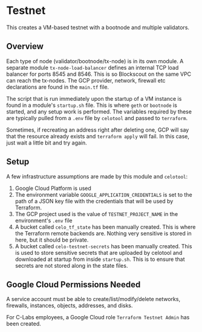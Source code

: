 # Testnet

This creates a VM-based testnet with a bootnode and multiple validators.

## Overview

Each type of node (validator/bootnode/tx-node) is in its own module.
A separate module `tx-node-load-balancer` defines an internal TCP load balancer
for ports 8545 and 8546. This is so Blockscout on the same VPC can reach the tx-nodes.
The GCP provider, network, firewall etc declarations are found in the `main.tf` file.

The script that is run immediately upon the startup of a VM instance is found in
a module's `startup.sh` file. This is where `geth` or `bootnode` is started,
and any setup work is performed. The variables required by these are typically
pulled from a `.env` file by `celotool` and passed to `terraform`.

Sometimes, if recreating an address right after deleting one, GCP will say
that the resource already exists and `terraform apply` will fail. In this case,
just wait a little bit and try again.

## Setup

A few infrastructure assumptions are made by this module and `celotool`:

1.  Google Cloud Platform is used
1.  The environment variable `GOOGLE_APPLICATION_CREDENTIALS` is set to the path
    of a JSON key file with the credentials that will be used by Terraform.
1.  The GCP project used is the value of `TESTNET_PROJECT_NAME` in the environment's `.env` file
1.  A bucket called `celo_tf_state` has been manually created. This is where the Terraform
    remote backends are. Nothing very sensitive is stored in here, but it should be private.
1.  A bucket called `celo-testnet-secrets` has been manually created. This is used to store
    sensitive secrets that are uploaded by celotool and downloaded at startup from inside
    `startup.sh`. This is to ensure that secrets are not stored along in the state files.

## Google Cloud Permissions Needed

A service account must be able to create/list/modify/delete networks,
firewalls, instances, objects, addresses, and disks.

For C-Labs employees, a Google Cloud role `Terraform Testnet Admin` has been
created.
